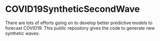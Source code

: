 # COVID19SyntheticSecondWave
There are lots of efforts going on to develop better predictive models to forecast COVID19. This public repository gives the code to generate new synthetic waves. 
